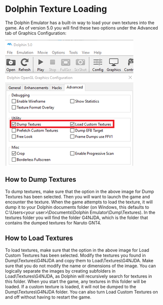 # Dolphin Texture Loading
The Dolphin Emulator has a built-in way to load your own textures into the game. As of version 5.0 you will find these two options under the Advanced tab of Graphics Configuration:

![Dolphin Load/Dump Textures](/images/tools/dolphin_load_dump_textures.png?raw=true "Dolphin Load/Dump Textures")

## How to Dump Textures
To dump textures, make sure that the option in the above image for Dump Textures has been selected. Then you will want to launch the game and encounter the texture. When the game attempts to load the texture, it will dump it to your Dolphin documents folder (on Windows, this defaults to C:\Users\<your user>\Documents\Dolphin Emulator\Dump\Textures). In the textures folder you will find the folder G4NJDA, which is the folder that contains the dumped textures for Naruto GNT4.

## How to Load Textures
To load textures, make sure that the option in the above image for Load Custom Textures has been selected. Modify the textures you found in Dump\Textures\G4NJDA and copy them to Load\Textures\G4NJDA. Make sure that you do not modify the name or dimensions of the image. You can logically separate the images by creating subfolders in Load\Textures\G4NJDA, as Dolphin will recursively search for textures in this folder. When you start the game, any textures in this folder will be loaded. If a custom texture is loaded, it will not be dumped to the Dump\Textures\G4NJDA folder. You can also turn Load Custom Textures on and off without having to restart the game.